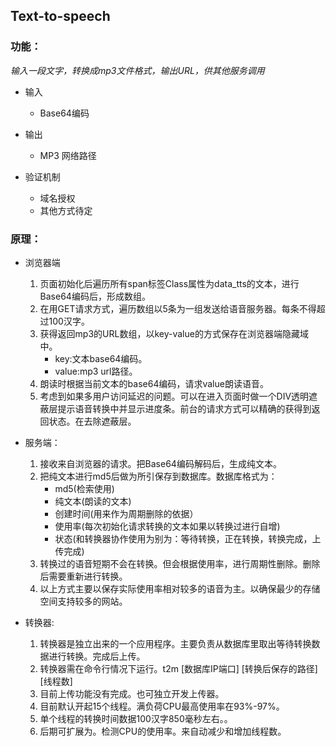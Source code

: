 ## Text-to-speech
### 功能：
*输入一段文字，转换成mp3文件格式，输出URL，供其他服务调用*

- 输入
    * Base64编码

- 输出
    * MP3 网络路径

- 验证机制
    * 域名授权
    * 其他方式待定

### 原理：
- 浏览器端
    1. 页面初始化后遍历所有span标签Class属性为data_tts的文本，进行Base64编码后，形成数组。
    2. 在用GET请求方式，遍历数组以5条为一组发送给语音服务器。每条不得超过100汉字。
    3. 获得返回mp3的URL数组，以key-value的方式保存在浏览器端隐藏域中。
        * key:文本base64编码。
        * value:mp3 url路径。
    4. 朗读时根据当前文本的base64编码，请求value朗读语音。
    5. 考虑到如果多用户访问延迟的问题。可以在进入页面时做一个DIV透明遮蔽层提示语音转换中并显示进度条。前台的请求方式可以精确的获得到返回状态。在去除遮蔽层。

- 服务端：
    1. 接收来自浏览器的请求。把Base64编码解码后，生成纯文本。
    2. 把纯文本进行md5后做为所引保存到数据库。数据库格式为：
        * md5(检索使用)
        * 纯文本(朗读的文本)
        * 创建时间(用来作为周期删除的依据）
        * 使用率(每次初始化请求转换的文本如果以转换过进行自增)
        * 状态(和转换器协作使用为别为：等待转换，正在转换，转换完成，上传完成)
    3. 转换过的语音短期不会在转换。但会根据使用率，进行周期性删除。删除后需要重新进行转换。
    4. 以上方式主要以保存实际使用率相对较多的语音为主。以确保最少的存储空间支持较多的网站。
- 转换器:
    1. 转换器是独立出来的一个应用程序。主要负责从数据库里取出等待转换数据进行转换。完成后上传。
    2. 转换器需在命令行情况下运行。t2m [数据库IP端口] [转换后保存的路径] [线程数]
    3. 目前上传功能没有完成。也可独立开发上传器。
    4. 目前默认开起15个线程。满负荷CPU最高使用率在93%-97%。
    5. 单个线程的转换时间数据100汉字850毫秒左右。。
    5. 后期可扩展为。检测CPU的使用率。来自动减少和增加线程数。
